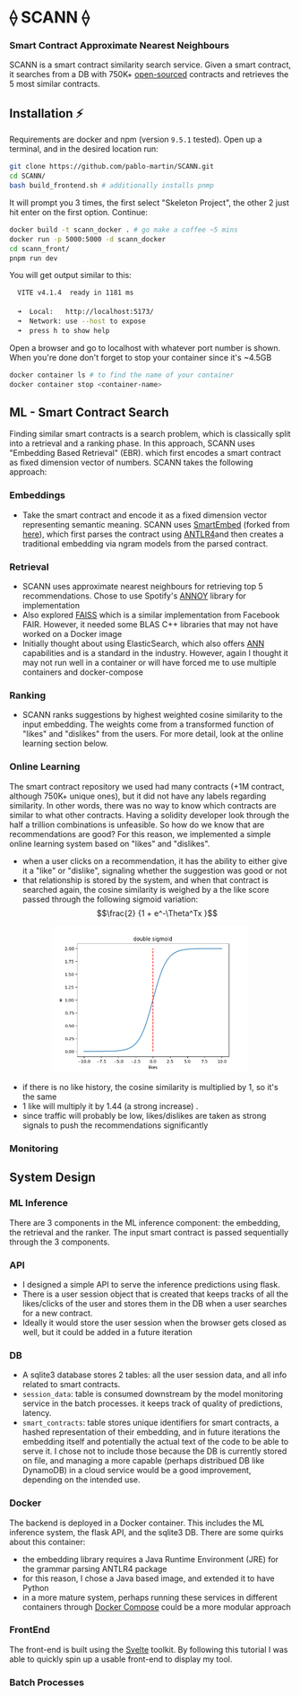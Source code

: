 # ⟠ SCANN ⟠ 
### Smart Contract Approximate Nearest Neighbours

SCANN is a smart contract similarity search service. Given a smart contract, it searches from a DB with 750K+ [open-sourced](https://github.com/tintinweb/smart-contract-sanctuary-ethereum) contracts and retrieves the 5 most similar contracts.

## Installation ⚡️ 

Requirements are docker and npm (version `9.5.1` tested). Open up a terminal, and in the desired location run:
```bash
git clone https://github.com/pablo-martin/SCANN.git
cd SCANN/
bash build_frontend.sh # additionally installs pnmp
```
It will prompt you 3 times, the first select "Skeleton Project", the other 2 just hit enter on the first option. Continue:

```bash
docker build -t scann_docker . # go make a coffee ~5 mins
docker run -p 5000:5000 -d scann_docker
cd scann_front/
pnpm run dev
```

You will get output similar to this:
```bash
  VITE v4.1.4  ready in 1181 ms

  ➜  Local:   http://localhost:5173/
  ➜  Network: use --host to expose
  ➜  press h to show help
```
Open a browser and go to localhost with whatever port number is shown. When you're done don't forget to stop your container since it's ~4.5GB 
```bash
docker container ls # to find the name of your container
docker container stop <container-name>
```

## ML - Smart Contract Search

Finding similar smart contracts is a search problem, which is classically split into a retrieval and a ranking phase. In this approach, SCANN uses "Embedding Based Retrieval" (EBR).  which first encodes a smart contract as fixed dimension vector of numbers. SCANN takes the following approach:

### Embeddings
- Take the smart contract and encode it as a fixed dimension vector representing semantic meaning. SCANN uses [SmartEmbed](https://github.com/pablo-martin/SmartEmbed) (forked from [here](https://github.com/beyondacm/SmartEmbed)), which first parses the contract using [ANTLR4](https://www.antlr.org/)and then creates a traditional embedding via ngram models from the parsed contract.  
### Retrieval
- SCANN uses approximate nearest neighbours for retrieving top 5 recommendations. Chose to use Spotify's [ANNOY](https://github.com/spotify/annoy) library for implementation
- Also explored [FAISS](https://github.com/facebookresearch/faiss) which is a similar implementation from Facebook FAIR. However, it needed some BLAS C++ libraries that may not have worked on a Docker image
- Initially thought about using ElasticSearch, which also offers [ANN](https://www.elastic.co/blog/introducing-approximate-nearest-neighbor-search-in-elasticsearch-8-0) capabilities and is a standard in the industry. However, again I thought it may not run well in a container or will have forced me to use multiple containers and docker-compose

### Ranking
- SCANN ranks suggestions by highest weighted cosine similarity to the input embedding. The weights come from a transformed function of "likes" and "dislikes" from the users. For more detail, look at the online learning section below.

### Online Learning
The smart contract repository we used had many contracts (+1M contract, although 750K+ unique ones), but it did not have any labels regarding similarity. In other words, there was no way to know which contracts are similar to what other contracts. Having a solidity developer look through the half a trillion combinations is unfeasible. So how do we know that are recommendations are good? For this reason, we implemented a simple online learning system based on "likes" and "dislikes".
- when a user clicks on a recommendation, it has the ability to either give it a "like" or "dislike", signaling whether the suggestion was good or not
- that relationship is stored by the system, and when that contract is searched again, the cosine similarity is weighed by a the like score passed through the following sigmoid variation:  
$$\frac{2} {1 + e^-\Theta^Tx }$$ 
<p align="center">
  <img src="double_sigmoid.png" width="350" title="hover text">
</p>

- if there is no like history, the cosine similarity is multiplied by 1, so it's the same  
- 1 like will multiply it by 1.44 (a strong increase) . 
- since traffic will probably be low, likes/dislikes are taken as strong signals to push the recommendations significantly 

### Monitoring



## System Design

### ML Inference
There are 3 components in the ML inference component: the embedding, the retrieval and the ranker. The input smart contract is passed sequentially through the 3 components. 

### API
- I designed a simple API to serve the inference predictions using flask. 
- There is a user session object that is created that keeps tracks of all the likes/clicks of the user and stores them in the DB when a user searches for a new contract.
- Ideally it would store the user session when the browser gets closed as well, but it could be added in a future iteration
### DB
- A sqlite3 database stores 2 tables: all the user session data, and all info related to smart contracts.
- `session_data`: table is consumed downstream by the model monitoring service in the batch processes. it keeps track of quality of predictions, latency.
- `smart_contracts`: table stores unique identifiers for smart contracts, a hashed representation of their embedding, and in future iterations the embedding itself and potentially the actual text of the code to be able to serve it. I chose not to include those because the DB is currently stored on file, and managing a more capable (perhaps distribued DB like DynamoDB) in a cloud service would be a good improvement, depending on the intended use.
### Docker
The backend is deployed in a Docker container. This includes the ML inference system, the flask API, and the sqlite3 DB. There are some quirks about this container:
- the embedding library requires a Java Runtime Environment (JRE) for the grammar parsing ANTLR4 package
- for this reason, I chose a Java based image, and extended it to have Python
- in a more mature system, perhaps running these services in different containers through [Docker Compose](https://docs.docker.com/compose/) could be a more modular approach
### FrontEnd
The front-end is built using the [Svelte](https://svelte.dev/docs) toolkit. By following this tutorial I was able to quickly spin up a usable front-end to display my tool. 
### Batch Processes

